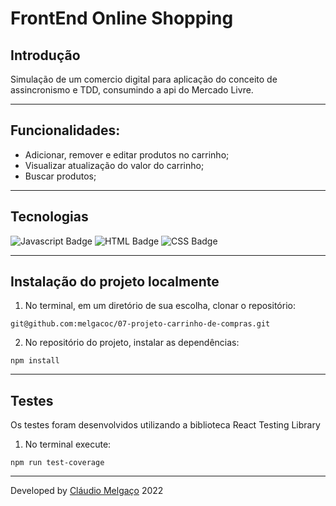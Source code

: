 # FrontEnd Online Shopping

## Introdução
Simulação de um comercio digital para aplicação do conceito de assincronismo e TDD, consumindo a api do Mercado Livre. 

---

## Funcionalidades:
- Adicionar, remover e editar produtos no carrinho;
- Visualizar atualização do valor do carrinho;
- Buscar produtos;

---

## Tecnologias

![Javascript Badge](https://img.shields.io/badge/JavaScript-323330?style=for-the-badge&logo=javascript&logoColor=F7DF1E)
![HTML Badge](https://img.shields.io/badge/HTML5-E34F26?style=for-the-badge&logo=html5&logoColor=white)
![CSS Badge](https://img.shields.io/badge/CSS3-1572B6?style=for-the-badge&logo=css3&logoColor=white)

---

## Instalação do projeto localmente

1. No terminal, em um diretório de sua escolha, clonar o repositório:

```
git@github.com:melgacoc/07-projeto-carrinho-de-compras.git
```

2. No repositório do projeto, instalar as dependências:

```
npm install
```
---

## Testes
Os testes foram desenvolvidos utilizando a biblioteca React Testing Library
1. No terminal execute:

```
npm run test-coverage
```

---

Developed by [Cláudio Melgaço](https://github.com/melgacoc) 2022

